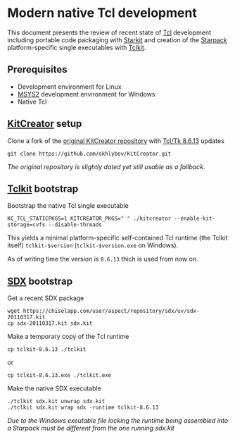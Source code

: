 # Modern native Tcl development

This document presents the review of recent state of [Tcl](https://www.tcl.tk) development including portable code packaging with [Starkit](https://wiki.tcl-lang.org/page/Starkit) and creation of the [Starpack](https://wiki.tcl-lang.org/page/Starpack) platform-specific single executables with [Tclkit](https://wiki.tcl-lang.org/page/Tclkit).

## Prerequisites

- Development environment for Linux
- [MSYS2](https://www.msys2.org/) development environment for Windows
- Native Tcl

## [KitCreator](https://kitcreator.rkeene.org) setup

Clone a fork of the [original KitCreator repository](https://github.com/rkeene/KitCreator) with [Tcl/Tk 8.6.13](https://www.tcl.tk/software/tcltk/8.6.html) updates

```shell
git clone https://github.com/okhlybov/KitCreator.git
```

_The original repository is slightly dated yet still usable as a fallback._

## [Tclkit](https://wiki.tcl-lang.org/page/Tclkit) bootstrap

Bootstrap the native Tcl single executable

```shell
KC_TCL_STATICPKGS=1 KITCREATOR_PKGS=" " ./kitcreator --enable-kit-storage=cvfs --disable-threads 
```

This yields a minimal platform-specific self-contained Tcl runtime (the Tclkit itself) `tclkit-$version` (`tclkit-$version.exe` on Windows).

As of writing time the version is `8.6.13` thich is used from now on.

## [SDX](https://wiki.tcl-lang.org/page/sdx) bootstrap

Get a recent SDX package

```shell
wget https://chiselapp.com/user/aspect/repository/sdx/uv/sdx-20110317.kit
cp sdx-20110317.kit sdx.kit
```

Make a temporary copy of the Tcl runtime

```shell
cp tclkit-8.6.13 ./tclkit
```
or
```shell
cp tclkit-8.6.13.exe ./tclkit.exe
```

Make the native SDX executable

```shell
./tclkit sdx.kit unwrap sdx.kit
./tclkit sdx.kit wrap sdx -runtime tclkit-8.6.13
```

_Due to the Windows exeutable file locking the runtime being assembled into a Starpack must be different from the one running sdx.kit_
